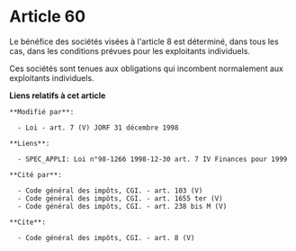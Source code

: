 # Article 60

Le bénéfice des sociétés visées à l'article 8 est déterminé, dans tous les cas, dans les conditions prévues pour les
exploitants individuels. 

Ces sociétés sont tenues aux obligations qui incombent normalement aux exploitants individuels.

**Liens relatifs à cet article**

	**Modifié par**:

	  - Loi - art. 7 (V) JORF 31 décembre 1998

	**Liens**:

	  - SPEC_APPLI: Loi n°98-1266 1998-12-30 art. 7 IV Finances pour 1999

	**Cité par**:

	  - Code général des impôts, CGI. - art. 103 (V)
	  - Code général des impôts, CGI. - art. 1655 ter (V)
	  - Code général des impôts, CGI. - art. 238 bis M (V)

	**Cite**:

	  - Code général des impôts, CGI. - art. 8 (V)
